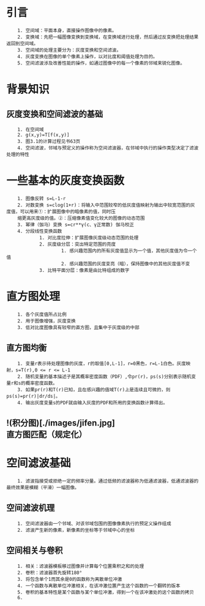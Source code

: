 引言
===
        1. 空间域：平面本身，直接操作图像中的像素。
        2. 变换域：先把一幅图像变换到变换域，在变换域进行处理，然后通过反变换把处理结果返回到空间域。
        3. 空间域的处理主要分为：灰度变换和空间滤波。
        4. 灰度变换在图像的单个像素上操作，以对比度和阈值处理为目的。
        5. 空间滤波涉及改善性能的操作，如通过图像中的每一个像素的邻域来锐化图像。

背景知识
===

灰度变换和空间滤波的基础
---

        1. 在空间域
        2. g(x,y)=T[f(x,y)]
        3. 图3.1的计算过程见书63页
        4. 空间滤波，邻域与预定义的操作称为空间滤波器，在邻域中执行的操作类型决定了滤波处理的特性
一些基本的灰度变换函数
===

        1. 图像反转 s=L-1-r
        2. 对数变换 s=clog(1+r)：将输入中范围较窄的低灰度值映射为输出中较宽范围的灰度值，可以用来①：扩展图像中的暗像素的值，同时压
        缩更高灰度级的值。②：压缩像素值变化较大的图像的动态范围
        3. 幂律（伽马）变换 s=cr**γ(c、γ正常数) 伽马校正
        4. 分段线性变换函数
                1. 对比度拉伸：扩展图像灰度级动态范围的处理
                2. 灰度级分层：突出特定范围的亮度
                        1. 感兴趣范围内的所有灰度值显示为一个值，其他灰度值为令一个值
                        2. 感兴趣范围的灰度变亮（暗），保持图像中的其他灰度值不变
                3. 比特平面分层：像素是由比特组成的数字
直方图处理
===
        1. 各个灰度值所占比例
        2. 用于图像增强，灰度变换
        3. 低对比度图像具有较窄的直方图，且集中于灰度级的中部
 直方图均衡
 ---
        1. 变量r表示待处理图像的灰度，r的取值[0,L-1]，r=0黑色，r=L-1白色。灰度映射，s=T(r),0 <= r <= L-1 
        2. 随机变量的基本描述子是其概率密度函数（PDF）,令pr(r)，ps(s)分别表示随机变量r和s的概率密度函数。
        3. 如果pr(r)和T(r)已知，且在感兴趣的值域T(r)上是连续且可微的，则ps(s)=pr(r)|dr/ds|。
        4. 输出灰度变量s的PDF就由输入灰度的PDF和所用的变换函数计算得出。
        
!(积分图)[./images/jifen.jpg]        
直方图匹配（规定化）
---
        
空间滤波基础
===
        1. 滤波指接受或拒绝一定的频率分量。通过低频的滤波器称为低通滤波器，低通滤波器的最终效果是模糊（平滑）一幅图像。
空间滤波机理
---
        1. 空间滤波器由一个邻域、对该邻域包围的图像像素执行的预定义操作组成
        2. 滤波产生新的像素，新像素的坐标等于邻域中心的坐标
空间相关与卷积
---
        1. 相关：滤波器模板移过图像并计算每个位置乘积之和的处理
        2. 卷积：滤波器首先旋转180°
        3. 将包含单个1而其余是0的函数称为离散单位冲激
        4. 一个函数与离散单位冲激相关，在该冲激位置产生这个函数的一个翻转的版本
        5. 卷积的基本特性是某个函数与某个单位冲激，得到一个在该冲激处的这个函数的拷贝
        6. 
        




